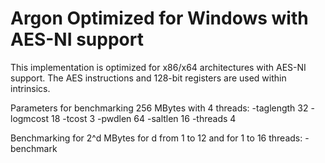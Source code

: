 Argon Optimized for Windows with AES-NI support
=====

This implementation is optimized for x86/x64 architectures with AES-NI support. The AES instructions and 128-bit registers are used within intrinsics.

Parameters for benchmarking 256 MBytes with 4 threads: 
-taglength 32 -logmcost 18 -tcost 3 -pwdlen 64 -saltlen 16 -threads 4

Benchmarking for 2^d MBytes for d from 1 to 12 and for 1 to 16 threads:
-benchmark
